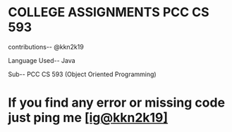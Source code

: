 # COLLEGE ASSIGNMENTS PCC CS 593

contributions-- @kkn2k19

Language Used-- Java

Sub-- PCC CS 593 (Object Oriented Programming)

# If you find any error or missing code just ping me <a href="https://www.instagram.com/kkn2k19/">[ig@kkn2k19]</a>
